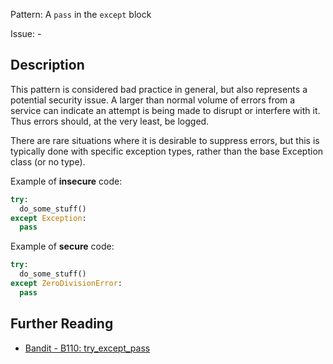 Pattern: A `pass` in the `except` block

Issue: -

## Description

This pattern is considered bad practice in general, but also represents a
potential security issue. A larger than normal volume of errors from a service
can indicate an attempt is being made to disrupt or interfere with it. Thus
errors should, at the very least, be logged.

There are rare situations where it is desirable to suppress errors, but this
is typically done with specific exception types, rather than the base
Exception class (or no type).


Example of **insecure** code:

```python
try:
  do_some_stuff()
except Exception:
  pass
```
  
Example of **secure** code:

```python
try:
  do_some_stuff()
except ZeroDivisionError:
  pass
```

## Further Reading
* [Bandit - B110: try_except_pass](https://bandit.readthedocs.io/en/1.7.4/plugins/b110_try_except_pass.html)
